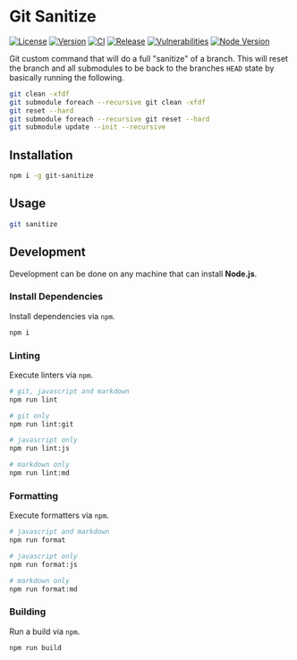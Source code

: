 # Git Sanitize

[![License][License Badge]](LICENSE)
[![Version][Version Badge]][Version Package]
[![CI][CI Badge]][CI Workflow]
[![Release][Release Badge]][Release Workflow]
[![Vulnerabilities][Vulnerabilities Badge]][Vulnerabilities Report]
[![Node Version][Node Version Badge]](package.json#L39)

Git custom command that will do a full "sanitize" of a branch. This will reset
the branch and all submodules to be back to the branches `HEAD` state by
basically running the following.

```sh
git clean -xfdf
git submodule foreach --recursive git clean -xfdf
git reset --hard
git submodule foreach --recursive git reset --hard
git submodule update --init --recursive
```

## Installation

```sh
npm i -g git-sanitize
```

## Usage

```sh
git sanitize
```

## Development

Development can be done on any machine that can install **Node.js**.

### Install Dependencies

Install dependencies via `npm`.

```sh
npm i
```

### Linting

Execute linters via `npm`.

```sh
# git, javascript and markdown
npm run lint

# git only
npm run lint:git

# javascript only
npm run lint:js

# markdown only
npm run lint:md
```

### Formatting

Execute formatters via `npm`.

```sh
# javascript and markdown
npm run format

# javascript only
npm run format:js

# markdown only
npm run format:md
```

### Building

Run a build via `npm`.

```sh
npm run build
```

<!-- links -->
[License Badge]: https://img.shields.io/github/license/devpow112/git-sanitize?label=License
[Version Badge]: https://img.shields.io/npm/v/git-sanitize?label=Version
[Version Package]: https://www.npmjs.com/git-sanitize
[Node Version Badge]: https://img.shields.io/node/v/git-sanitize
[CI Badge]: https://github.com/devpow112/git-sanitize/actions/workflows/ci.yml/badge.svg?branch=main
[CI Workflow]: https://github.com/devpow112/git-sanitize/actions/workflows/ci.yml?query=branch%3Amain
[Release Badge]: https://github.com/devpow112/git-sanitize/actions/workflows/release.yml/badge.svg?branch=main
[Release Workflow]: https://github.com/devpow112/git-sanitize/actions/workflows/release.yml?query=branch%3Amain
[Vulnerabilities Badge]: https://img.shields.io/snyk/vulnerabilities/github/devpow112/git-sanitize?label=Vulnerabilities
[Vulnerabilities Report]: https://snyk.io/test/github/devpow112/git-sanitize
